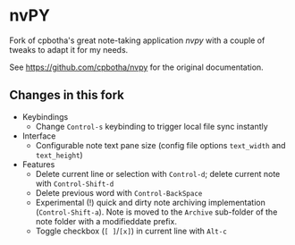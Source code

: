 # nvPY

Fork of cpbotha's great note-taking application *nvpy* with a couple of tweaks to adapt it for my needs.

See <https://github.com/cpbotha/nvpy> for the original documentation.

## Changes in this fork

* Keybindings
	* Change `Control-s` keybinding to trigger local file sync instantly
* Interface
	* Configurable note text pane size (config file options `text_width` and `text_height`)
* Features
	* Delete current line or selection with `Control-d`; delete current note with `Control-Shift-d`
	* Delete previous word with `Control-BackSpace`
	* Experimental (!) quick and dirty note archiving implementation (`Control-Shift-a`). Note is moved to the `Archive` sub-folder of the note folder with a modifieddate prefix.
	* Toggle checkbox (`[ ]`/`[x]`) in current line with `Alt-c`
